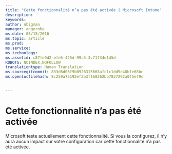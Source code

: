 ```yaml
---
title: "Cette fonctionnalité n’a pas été activée | Microsoft Intune"
description: 
keywords: 
author: nbigman
manager: angerobe
ms.date: 08/15/2016
ms.topic: article
ms.prod: 
ms.service: 
ms.technology: 
ms.assetid: c87fe9d2-efe5-425d-99c5-3c71734e1d5d
ROBOTS: NOINDEX,NOFOLLOW
translationtype: Human Translation
ms.sourcegitcommit: 833d6d03f9b0926315668afc1c1dd5e40bfe68bc
ms.openlocfilehash: 8c259a75192ef2a3f168262bb7837292a0f5e79c


---
```


# Cette fonctionnalité n’a pas été activée
Microsoft teste actuellement cette fonctionnalité. Si vous la configurez, il n’y aura aucun impact sur votre configuration car cette fonctionnalité n’a pas été activée.



<!--HONumber=Aug16_HO3-->


